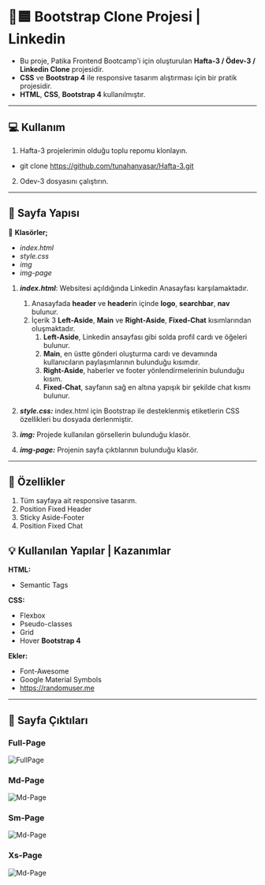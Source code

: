 # :link::blue_square: Bootstrap Clone Projesi | Linkedin

* Bu proje, Patika Frontend Bootcamp'i için oluşturulan **Hafta-3 / Ödev-3 / Linkedin Clone** projesidir.
* **CSS** ve **Bootstrap 4** ile responsive tasarım alıştırması için bir pratik projesidir.
* **HTML**, **CSS**, **Bootstrap 4**  kullanılmıştır.
---

## :computer: Kullanım

1.  Hafta-3 projelerimin olduğu toplu repomu klonlayın.
*   git clone https://github.com/tunahanyasar/Hafta-3.git
2. Odev-3 dosyasını çalıştırın.

---

## 📜 Sayfa Yapısı

:open_file_folder: **Klasörler;**
* *index.html*
* *style.css*
* *img*
* *img-page*

1. ***index.html***: Websitesi açıldığında Linkedin Anasayfası karşılamaktadır.
    1.  Anasayfada **header** ve **header**in içinde **logo**, **searchbar**, **nav** bulunur. 
    2.  İçerik 3 **Left-Aside**, **Main** ve **Right-Aside**, **Fixed-Chat** kısımlarından oluşmaktadır.
        1.  **Left-Aside**, Linkedin ansayfası gibi solda profil cardı ve öğeleri bulunur.
        2.  **Main**, en üstte gönderi oluşturma cardı ve devamında kullanıcıların paylaşımlarının bulunduğu kısımdır.
        3. **Right-Aside**, haberler ve footer yönlendirmelerinin bulunduğu kısım.
        4. **Fixed-Chat**, sayfanın sağ en altına yapışık bir şekilde chat kısmı bulunur.

3.  ***style.css:*** index.html için Bootstrap ile desteklenmiş etiketlerin CSS özellikleri bu dosyada derlenmiştir. 
4. ***img:*** Projede kullanılan görsellerin bulunduğu klasör.
4. ***img-page:*** Projenin sayfa çıktılarının bulunduğu klasör.

---
## :star2: Özellikler

1. Tüm sayfaya ait responsive tasarım.
1. Position Fixed Header
2. Sticky Aside-Footer
3. Position Fixed Chat

## 💡 Kullanılan Yapılar | Kazanımlar

**HTML:**
* Semantic Tags

**CSS:**
*  Flexbox
*  Pseudo-classes
* Grid
* Hover 
**Bootstrap 4**

**Ekler:**
*   Font-Awesome
* Google Material Symbols
*   https://randomuser.me

---


## :paperclip: Sayfa Çıktıları
### Full-Page
![FullPage](./img-page/full-page.png)

### Md-Page
![Md-Page](./img-page/md-page.png)

### Sm-Page
![Md-Page](./img-page/sm-page.png)

### Xs-Page
![Md-Page](./img-page/xs-page.png)


